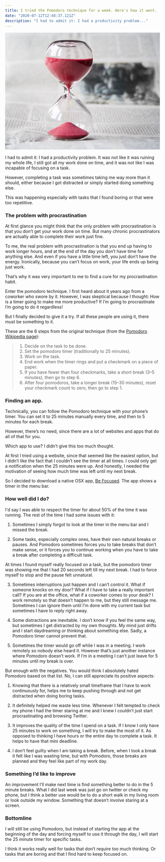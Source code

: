 ```yaml
---
title: I tried the Pomodoro technique for a week. Here's how it went.
date: "2020-07-12T12:48:37.121Z"
description: "I had to admit it: I had a productivity problem..."
---
```


![Photo of an hourglass](../../assets/hourglass-time-hours-sand.jpeg "Logo Title Text 1")

I had to admit it: I had a productivity problem. It was not like it was ruining my whole life, I still got all my work done on time, and it was not like I was incapable of focusing on a task.

However, completing a task was sometimes taking me way more than it should, either because I got distracted or simply started doing something else.

This was happening especially with tasks that I found boring or that were too repetitive.

### The problem with procrastination

At first glance you might think that the only problem with procrastination is that you don’t get your work done on time. But many chronic procrastinators are actually able to complete their work just fine.

To me, the real problem with procrastination is that you end up having to work longer hours, and at the end of the day you don’t have time for anything else. And even if you have a little time left, you just don’t have the energy. Ironically, because you can’t focus on work, your life ends up being just work.

That’s why it was very important to me to find a cure for my procrastination habit.

Enter the pomodoro technique. I first heard about it years ago from a coworker who swore by it. However, I was skeptical because I thought: How is a timer going to make me more productive? If I’m going to procrastinate I’m going to do it regardless!

But I finally decided to give it a try. If all these people are using it, there must be something to it.

These are the 6 steps from the original technique (from the [Pomodoro Wikipedia page](https://en.wikipedia.org/wiki/Pomodoro_Technique)):

> 1.  Decide on the task to be done.
> 2.  Set the pomodoro timer (traditionally to 25 minutes).
> 3.  Work on the task.
> 4.  End work when the timer rings and put a checkmark on a piece of paper.
> 5.  If you have fewer than four checkmarks, take a short break (3–5 minutes), then go to step 6.
> 6.  After four pomodoros, take a longer break (15–30 minutes), reset your checkmark count to zero, then go to step 1.

### Finding an app.

Technically, you can follow the Pomodoro technique with your phone’s timer. You can set it to 25 minutes manually every time, and then to 5 minutes for each break.

However, there’s no need, since there are a lot of websites and apps that do all of that for you.

Which app to use? I didn’t give this too much thought.

At first I tried using a website, since that seemed like the easiest option, but I didn’t like the fact that I couldn’t see the timer at all times. I could only get a notification when the 25 minutes were up. And honestly, I needed the motivation of seeing how much time was left until my next break.

So I decided to download a native OSX app, [Be Focused](https://apps.apple.com/us/app/be-focused-focus-timer/id973134470?mt=12). The app shows a timer in the menu bar.

### How well did I do?

I'd say I was able to respect the timer for about 50% of the time it was running. The rest of the time I had some issues with it:

1. Sometimes I simply forgot to look at the timer in the menu bar and I missed the break.

2. Some tasks, especially complex ones, have their own natural breaks or pauses. And Pomodoro sometimes forces you to take breaks that don’t make sense, or it forces you to continue working when you have to take a break after completing a difficult task.

At times I found myself really focused on a task, but the pomodoro timer was showing me that I had 20 seconds left till my next break. I had to force myself to stop and the pause felt unnatural.

3. Sometimes interruptions just happen and I can’t control it. What if someone knocks on my door? What if I have to take a really important call? If you are at the office, what if a coworker comes to your desk? I work remotely so that doesn’t happen to me, but they still message me. Sometimes I can ignore them until I’m done with my current task but sometimes I have to reply right away.

4. Some distractions are inevitable. I don’t know if you feel the same way, but sometimes I get distracted by my own thoughts. My mind just drifts and I start daydreaming or thinking about something else. Sadly, a Pomodoro timer cannot prevent that.

5. Sometimes the timer would go off while I was in a meeting. I work remotely so nobody else heard it. However that’s just another instance where Pomodoro doesn’t work. If I’m in a meeting I can’t just leave for 5 minutes until my break is over.

But enough with the negatives. You would think I absolutely hated Pomodoro based on that list. No, I can still appreciate its positive aspects:

1. Knowing that there is a relatively small timeframe that I have to work continuously for, helps me to keep pushing through and not get distracted when doing boring tasks.

2. It definitely helped me waste less time. Whenever I felt tempted to check my phone I had the timer staring at me and I knew I couldn’t just start procrastinating and browsing Twitter.

3. It improves the quality of the time I spend on a task. If I know I only have 25 minutes to work on something, I will try to make the most of it. As opposed to thinking I have hours or the entire day to complete a task. It helps to have that mini deadline.

4. I don’t feel guilty when I am taking a break. Before, when I took a break it felt like I was wasting time, but with Pomodoro, those breaks are planned and they feel like part of my work day.

### Something I’d like to improve

An improvement I’ll make next time is find something better to do in the 5 minute breaks. What I did last week was just go on twitter or check my phone, but I think a better use would be to do a short walk in my living room or look outside my window. Something that doesn’t involve staring at a screen.

### Bottomline

I will still be using Pomodoro, but instead of starting the app at the beginning of the day and forcing myself to use it through the day, I will start the 25 minute timer for specific tasks.

I think it works really well for tasks that don’t require too much thinking. Or tasks that are boring and that I find hard to keep focused on.
